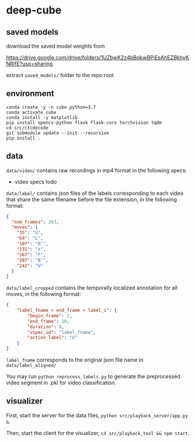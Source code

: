# deep-cube

## saved models

download the saved model weights from 

https://drive.google.com/drive/folders/1UZbwK2z4bBqkwBPiEsAhEZBkhvKNRlfE?usp=sharing

extract `saved_models/` folder to the repo root

## environment

```
conda create -y -n cube python=3.7
conda activate cube
conda install -y matplotlib
pip install opencv-python flask flask-cors torchvision tqdm
cd src/ctcdecode
git submodule update --init --recursive
pip install .
```

## data

`data/video/` contains raw recordings in mp4 format in the following specs:

- video specs todo

`data/label/` contains json files of the labels corresponding to each video that share the same filename before the file extension, in the following format:

```json
{
  "num_frames": 263,
  "moves": {
    "35": "U",
    "64": "L",
    "107": "R'",
    "131": "x",
    "167": "F",
    "207": "B'",
    "242": "U"
  }
}
```
`data/label_cropped` contains the temporally localized annotation for all moves, in the following format:
```json
{
    "label_fname + end_frame + label_i": {
        "begin_frame": 2,
        "end_frame": 10,
        "duration": 8,
        "vspec_id": "label_fname",   
        "action_label": "U"
    }
}
```
```label_fname``` corresponds to the original json file name in ```data/label_aligned/```

You may run ```python reprocess_labels.py``` to generate the preprocessed video segment in .pkl for video classification.

## visualizer

First, start the server for the data files, `python src/playback_server/app.py &`.

Then, start the client for the visualizer, `cd src/playback_tool && npm start`.
